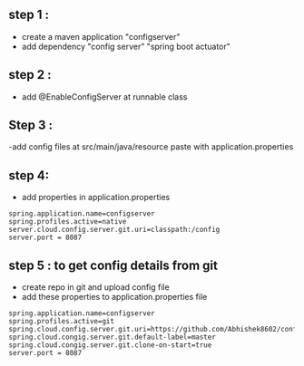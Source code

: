 ## step 1 : 
- create a maven application "configserver"
- add dependency 
"config server"
"spring boot actuator"
## step 2 :
- add @EnableConfigServer at runnable class

## Step 3 :
-add config files at src/main/java/resource paste with application.properties

## step 4:
- add properties in application.properties
```
spring.application.name=configserver
spring.profiles.active=native
server.cloud.config.server.git.uri=classpath:/config
server.port = 8087
```
## step 5 : to get config details from git 
- create repo in git and upload config file 
- add these properties to application.properties file 
```
spring.application.name=configserver
spring.profiles.active=git
spring.cloud.config.server.git.uri=https://github.com/Abhishek8602/config.git
spring.cloud.congig.server.git.default-label=master
spring.cloud.congig.server.git.clone-on-start=true
server.port = 8087
```



